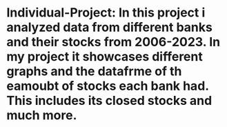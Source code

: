 # Individual-Project: In this project i analyzed data from different banks and their stocks from 2006-2023. In my project it showcases different graphs and the datafrme of th eamoubt of stocks each bank had. This includes its closed stocks and much more.
